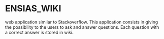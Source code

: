 # ENSIAS_WIKI
web application similar to Stackoverflow. This
application consists in giving the possibility to the users to ask and answer
questions. Each question with a correct answer is stored in wiki.
